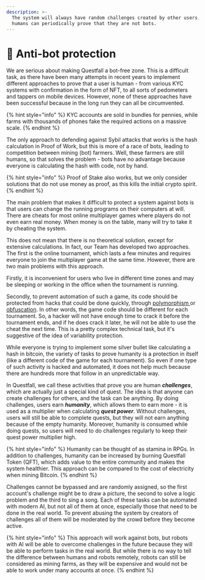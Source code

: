 ```yaml
---
description: >-
  The system will always have random challenges created by other users, so
  humans can periodically prove that they are not bots.
---
```


# 🤖 Anti-bot protection

We are serious about making Questfall a bot-free zone. This is a difficult task, as there have been many attempts in recent years to implement different approaches to prove that a user is human - from various KYC systems with confirmation in the form of NFT, to all sorts of pedometers and tappers on mobile devices. However, none of these approaches have been successful because in the long run they can all be circumvented.&#x20;

{% hint style="info" %}
KYC accounts are sold in bundles for pennies, while farms with thousands of phones fake the required actions on a massive scale.
{% endhint %}

The only approach to defending against Sybil attacks that works is the hash calculation in Proof of Work, but this is more of a race of bots, leading to competition between mining (bot) farmers. Well, these farmers are still humans, so that solves the problem - bots have no advantage because everyone is calculating the hash with code, not by hand.

{% hint style="info" %}
Proof of Stake also works, but we only consider solutions that do not use money as proof, as this kills the initial crypto spirit.
{% endhint %}

The main problem that makes it difficult to protect a system against bots is that users can change the running programs on their computers at will. There are cheats for most online multiplayer games where players do not even earn real money. When money is on the table, many will try to take it by cheating the system.

This does not mean that there is no theoretical solution, except for extensive calculations. In fact, our Team has developed two approaches. The first is the online tournament, which lasts a few minutes and requires everyone to join the multiplayer game at the same time. However, there are two main problems with this approach.

Firstly, it is inconvenient for users who live in different time zones and may be sleeping or working in the office when the tournament is running.&#x20;

Secondly, to prevent automation of such a game, its code should be protected from hacks that could be done quickly, through [polymorphism ](https://en.wikipedia.org/wiki/Polymorphic\_code)or [obfuscation](https://en.wikipedia.org/wiki/Obfuscation\_\(software\)). In other words, the game code should be different for each tournament. So, a hacker will not have enough time to crack it before the tournament ends, and if he does crack it later, he will not be able to use the cheat the next time. This is a pretty complex technical task, but it's suggestive of the idea of variability protection.

While everyone is trying to implement some silver bullet like calculating a hash in bitcoin, the variety of tasks to prove humanity is a protection in itself (like a different code of the game for each tournament). So even if one type of such activity is hacked and automated, it does not help much because there are hundreds more that follow in an unpredictable way.

In Questfall, we call these activities that prove you are human _**challenges**_, which are actually just a special kind of quest. The idea is that anyone can create challenges for others, and the task can be anything. By doing challenges, users earn _**humanity**_, which allows them to earn more - it is used as a multiplier when calculating _**quest power**_. Without challenges, users will still be able to complete quests, but they will not earn anything because of the empty humanity. Moreover, humanity is consumed while doing quests, so users will need to do challenges regularly to keep their quest power multiplier high.

{% hint style="info" %}
Humanity can be thought of as stamina in RPGs. In addition to challenges, humanity can be increased by burning Questfall Token (QFT), which adds value to the entire community and makes the system healthier. This approach can be compared to the cost of electricity when mining Bitcoin.&#x20;
{% endhint %}

Challenges cannot be bypassed and are randomly assigned, so the first account's challenge might be to draw a picture, the second to solve a logic problem and the third to sing a song. Each of these tasks can be automated with modern AI, but not all of them at once, especially those that need to be done in the real world. To prevent abusing the system by creators of challenges all of them will be moderated by the crowd before they become active.

{% hint style="info" %}
This approach will work against bots, but robots with AI will be able to overcome challenges in the future because they will be able to perform tasks in the real world. But while there is no way to tell the difference between humans and robots remotely, robots can still be considered as mining farms, as they will be expensive and would not be able to work under many accounts at once.
{% endhint %}
